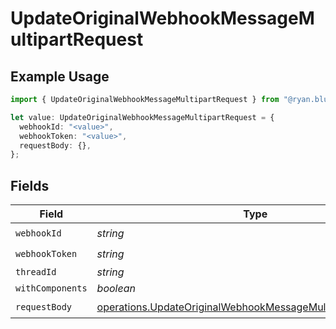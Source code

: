 # UpdateOriginalWebhookMessageMultipartRequest

## Example Usage

```typescript
import { UpdateOriginalWebhookMessageMultipartRequest } from "@ryan.blunden/discord/models/operations";

let value: UpdateOriginalWebhookMessageMultipartRequest = {
  webhookId: "<value>",
  webhookToken: "<value>",
  requestBody: {},
};
```

## Fields

| Field                                                                                                                                      | Type                                                                                                                                       | Required                                                                                                                                   | Description                                                                                                                                |
| ------------------------------------------------------------------------------------------------------------------------------------------ | ------------------------------------------------------------------------------------------------------------------------------------------ | ------------------------------------------------------------------------------------------------------------------------------------------ | ------------------------------------------------------------------------------------------------------------------------------------------ |
| `webhookId`                                                                                                                                | *string*                                                                                                                                   | :heavy_check_mark:                                                                                                                         | N/A                                                                                                                                        |
| `webhookToken`                                                                                                                             | *string*                                                                                                                                   | :heavy_check_mark:                                                                                                                         | N/A                                                                                                                                        |
| `threadId`                                                                                                                                 | *string*                                                                                                                                   | :heavy_minus_sign:                                                                                                                         | N/A                                                                                                                                        |
| `withComponents`                                                                                                                           | *boolean*                                                                                                                                  | :heavy_minus_sign:                                                                                                                         | N/A                                                                                                                                        |
| `requestBody`                                                                                                                              | [operations.UpdateOriginalWebhookMessageMultipartRequestBody](../../models/operations/updateoriginalwebhookmessagemultipartrequestbody.md) | :heavy_check_mark:                                                                                                                         | N/A                                                                                                                                        |